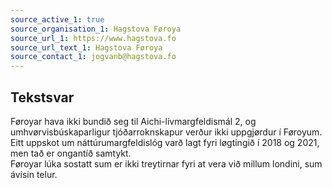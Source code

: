 ```yaml
---
source_active_1: true
source_organisation_1: Hagstova Føroya
source_url_1: https://www.hagstova.fo
source_url_text_1: Hagstova Føroya
source_contact_1: jogvanb@hagstova.fo
---
```

## Tekstsvar  
Føroyar hava ikki bundið seg til Aichi-lívmargfeldismál 2, og umhvørvisbúskaparligur tjóðarroknskapur verður ikki uppgjørdur í Føroyum.  
Eitt uppskot um náttúrumargfeldislóg varð lagt fyri løgtingið í 2018 og 2021, men tað er ongantíð samtykt.  
Føroyar lúka sostatt sum er ikki treytirnar fyri at vera við millum londini, sum ávísin telur.

